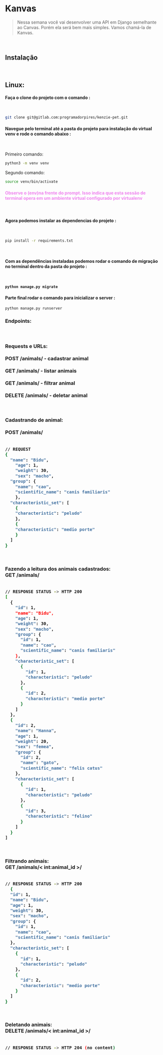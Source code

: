# Kanvas
> Nessa semana você vai desenvolver uma API em Django semelhante ao Canvas. Porém ela será bem mais simples. Vamos chamá-la de Kanvas.
<br>
<h2>Instalação</h2>
<br>

<h2>Linux:</h2>
<h4>Faça o clone do projeto com o comando :</h4>
<br>

```sh
git clone git@gitlab.com:programadorpires/kenzie-pet.git
```
<h4>Navegue pelo terminal até a pasta do projeto para instalação do virtual venv e rode o comando abaixo :</h4>
<br>

Primeiro comando:
```sh
python3 -m venv venv
```
Segundo comando:
```sh
source venv/bin/activate
```
<h4 style='color:#EE82EE'>Observe o (env)na frente do prompt. Isso indica que esta sessão de terminal opera em um ambiente virtual configurado por virtualenv<h4>
<br>

<h4>Agora podemos instalar as dependencias do projeto :</h4>
<br>

```sh
pip install -r requirements.txt
```
<br>
<h4>Com as dependências instaladas podemos rodar o comando de migração no terminal dentro da pasta do projeto :<h4>
<br>

```sh
python manage.py migrate
```

<h4>Parte final rodar o comando para inicializar o server :</h4>

```sh
python manage.py runserver
```
<h3>Endpoints:<h3>
<br>
<br>
Requests e URLs:
<br>
<br>
POST /animals/ - cadastrar animal
<br>
<br>
GET /animals/ - listar animais
<br>
<br>
GET /animals/<int: animal_id> - filtrar animal
<br>
<br>
DELETE /animals/<int: animal_id> - deletar animal
<br>
<br>
<br>
<br>
Cadastrando de animal:
<br>
<br>
POST /animals/
<br>
<br>

```sh
// REQUEST
{
  "name": "Bidu",
	"age": 1,
	"weight": 30,
	"sex": "macho",
  "group": {
	"name": "cao",
	"scientific_name": "canis familiaris"
	},
  "characteristic_set": [
    {
	"characteristic": "peludo"
    },
    {
	"characteristic": "medio porte"
    }
  ]
}
```

<br>
<br>
Fazendo a leitura dos animais cadastrados:
<br>
GET /animals/
<br>
<br>

```sh
// RESPONSE STATUS -> HTTP 200
[
  {
    "id": 1,
    "name": "Bidu",
    "age": 1,
    "weight": 30,
    "sex": "macho",
    "group": {
      "id": 1,
      "name": "cao",
      "scientific_name": "canis familiaris"
    },
    "characteristic_set": [
      {
        "id": 1,
        "characteristic": "peludo"
      },
      {
        "id": 2,
        "characteristic": "medio porte"
      }
    ]
  },
  {
    "id": 2,
    "name": "Hanna",
    "age": 1,
    "weight": 20, 
    "sex": "femea",
    "group": {
      "id": 2,
      "name": "gato",
      "scientific_name": "felis catus"
    },
    "characteristic_set": [
      {
        "id": 1,
        "characteristic": "peludo"
      },
      {
        "id": 3,
        "characteristic": "felino"
      }
    ]
  }
]
```

<br>
<br>
Filtrando animais:
<br>
GET /animals/< int:animal_id >/
<br>
<br>

```sh
// RESPONSE STATUS -> HTTP 200
  {
  "id": 1,
  "name": "Bidu",
  "age": 1,
  "weight": 30,
  "sex": "macho",
  "group": {
    "id": 1,
    "name": "cao",
    "scientific_name": "canis familiaris"
  },
  "characteristic_set": [
    {
      "id": 1,
      "characteristic": "peludo"
    },
    {
      "id": 2,
      "characteristic": "medio porte"
    }
  ]
}
```
<br>
<br>
Deletando animais:
<br>
DELETE /animals/< int:animal_id >/
<br>
<br>

```sh
// RESPONSE STATUS -> HTTP 204 (no content)
```
<br>


